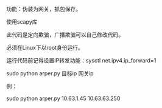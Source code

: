  功能：伪装为网关，抓包保存。 
 
 使用scapy库

此代码是定向欺骗，广播欺骗可以自己修改代码。

必须在Linux下以root身份运行。

运行代码前记得设置IP转发功能：sysctl net.ipv4.ip_forward=1


sudo python arper.py 目标ip 网关ip

例：


sudo python arper.py 10.63.1.45 10.63.63.250
